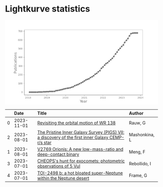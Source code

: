 
<h1>Lightkurve statistics</h1>

![publications](out/lightkurve-publications.png)  

|    | Date       | Title                                                                                                                                                              | Author        |
|---:|:-----------|:-------------------------------------------------------------------------------------------------------------------------------------------------------------------|:--------------|
|  0 | 2023-11-01 | [Revisiting the orbital motion of WR 138](https://ui.adsabs.harvard.edu/abs/2023NewA..10402062R/abstract)                                                          | Rauw, G       |
|  2 | 2023-08-01 | [The Pristine Inner Galaxy Survey (PIGS) VII: a discovery of the first inner Galaxy CEMP-r/s star](https://ui.adsabs.harvard.edu/abs/2023MNRAS.523.2111M/abstract) | Mashonkina, L |
|  1 | 2023-08-01 | [V2769 Orionis: A new low-mass-ratio and deep-contact binary](https://ui.adsabs.harvard.edu/abs/2023NewA..10202034M/abstract)                                      | Meng, F       |
|  3 | 2023-07-01 | [CHEOPS's hunt for exocomets: photometric observations of 5 Vul](https://ui.adsabs.harvard.edu/abs/2023MNRAS.523.1441R/abstract)                                   | Rebollido, I  |
|  4 | 2023-07-01 | [TOI-2498 b: a hot bloated super-Neptune within the Neptune desert](https://ui.adsabs.harvard.edu/abs/2023MNRAS.523.1163F/abstract)                                | Frame, G      |
    